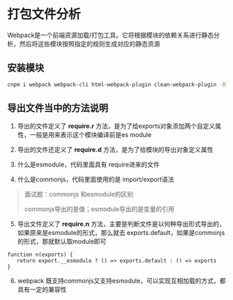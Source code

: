 # 打包文件分析

Webpack是一个前端资源加载/打包工具。它将根据模块的依赖关系进行静态分析，然后将这些模块按照指定的规则生成对应的静态资源

## 安装模块

```sh
cnpm i webpack webpack-cli html-webpack-plugin clean-webpack-plugin -D
```

## 导出文件当中的方法说明

1. 导出的文件定义了 **require.r** 方法，是为了给exports对象添加两个自定义属性，一般是用来表示这个模块编译前是es module

2. 导出的文件还定义了 **require.d** 方法，是为了给模块的导出对象定义属性

3. 什么是esmodule，代码里面具有 require进来的文件

4. 什么是commonjs，代码里面使用的是 import/export语法

> 面试题：commonjs 和esmodule的区别
> 
> commonjs导出的是值；esmodule导出的是变量的引用

5. 导出文件定义了 **require.n** 方法，主要是判断文件是以何种导出形式导出的，如果原来是esmodule的形式，那么就去 exports.default，如果是commonjs的形式，那就默认取module即可

```JS
function n(exports) {
   return export.__esmodule ? () => exports.default : () => exports
} 
```

6. webpack 既支持commonjs又支持esmodule，可以实现互相加载的方式，都具有一定的兼容性

```JS
```

